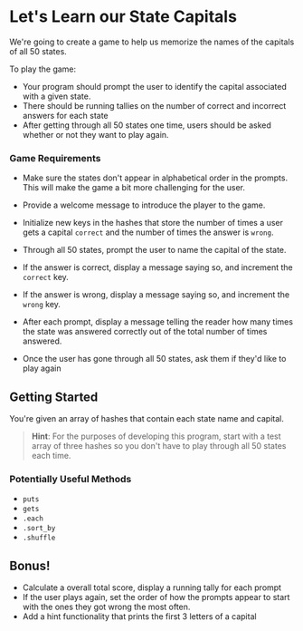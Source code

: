 # Let's Learn our State Capitals

We're going to create a game to help us memorize the names of the capitals of all 50 states.

To play the game:

 - Your program should prompt the user to identify the capital associated with a given state.
 - There should be running tallies on the number of correct and incorrect answers for each state
 - After getting through all 50 states one time, users should be asked whether or not they want to play again.

### Game Requirements

 - Make sure the states don't appear in alphabetical order in the prompts. This will make the game a bit more challenging for the user.

 - Provide a welcome message to introduce the player to the game.

 - Initialize new keys in the hashes that store the number of times a user gets a capital `correct` and the number of times the answer is `wrong`.

 - Through all 50 states, prompt the user to name the capital of the state.
  - If the answer is correct, display a message saying so, and increment the `correct` key.
  - If the answer is wrong, display a message saying so, and increment the `wrong` key.
  - After each prompt, display a message telling the reader how many times the state was answered correctly out of the total number of times answered.

- Once the user has gone through all 50 states, ask them if they'd like to play again

## Getting Started

 You're given an array of hashes that contain each state name and capital.

 > **Hint**: For the purposes of developing this program, start with a test array of three hashes so you don't have to play through all 50 states each time.

### Potentially Useful Methods

- `puts`
- `gets`
- `.each`
- `.sort_by`
- `.shuffle`

## Bonus!

- Calculate a overall total score, display a running tally for each prompt
- If the user plays again, set the order of how the prompts appear to start with the ones they got wrong the most often.
- Add a hint functionality that prints the first 3 letters of a capital
